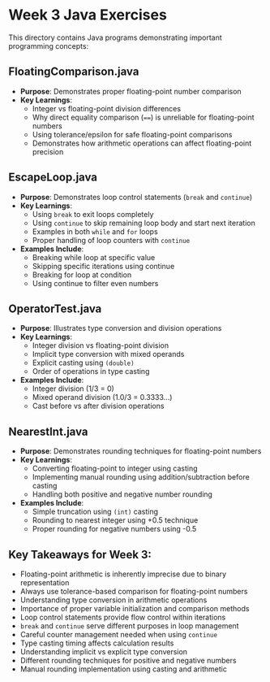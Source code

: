 # Week 3 Java Exercises

This directory contains Java programs demonstrating important programming concepts:

## FloatingComparison.java
- **Purpose**: Demonstrates proper floating-point number comparison
- **Key Learnings**:
  - Integer vs floating-point division differences
  - Why direct equality comparison (`==`) is unreliable for floating-point numbers
  - Using tolerance/epsilon for safe floating-point comparisons
  - Demonstrates how arithmetic operations can affect floating-point precision

## EscapeLoop.java
- **Purpose**: Demonstrates loop control statements (`break` and `continue`)
- **Key Learnings**:
  - Using `break` to exit loops completely
  - Using `continue` to skip remaining loop body and start next iteration
  - Examples in both `while` and `for` loops
  - Proper handling of loop counters with `continue`
- **Examples Include**:
  - Breaking while loop at specific value
  - Skipping specific iterations using continue
  - Breaking for loop at condition
  - Using continue to filter even numbers

## OperatorTest.java
- **Purpose**: Illustrates type conversion and division operations
- **Key Learnings**:
  - Integer division vs floating-point division
  - Implicit type conversion with mixed operands
  - Explicit casting using `(double)`
  - Order of operations in type casting
- **Examples Include**:
  - Integer division (1/3 = 0)
  - Mixed operand division (1.0/3 = 0.3333...)
  - Cast before vs after division operations

## NearestInt.java
- **Purpose**: Demonstrates rounding techniques for floating-point numbers
- **Key Learnings**:
  - Converting floating-point to integer using casting
  - Implementing manual rounding using addition/subtraction before casting
  - Handling both positive and negative number rounding
- **Examples Include**:
  - Simple truncation using `(int)` casting
  - Rounding to nearest integer using +0.5 technique
  - Proper rounding for negative numbers using -0.5

## Key Takeaways for Week 3:
- Floating-point arithmetic is inherently imprecise due to binary representation
- Always use tolerance-based comparison for floating-point numbers
- Understanding type conversion in arithmetic operations
- Importance of proper variable initialization and comparison methods
- Loop control statements provide flow control within iterations
- `break` and `continue` serve different purposes in loop management
- Careful counter management needed when using `continue`
- Type casting timing affects calculation results
- Understanding implicit vs explicit type conversion
- Different rounding techniques for positive and negative numbers
- Manual rounding implementation using casting and arithmetic



